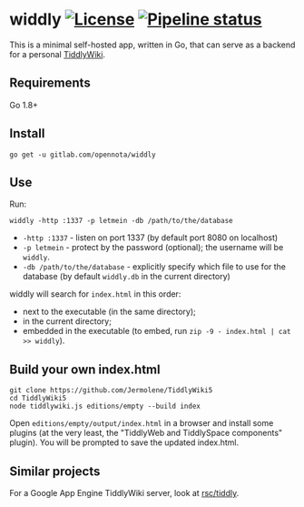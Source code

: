 widdly [![License](http://img.shields.io/:license-gpl3-blue.svg)](http://www.gnu.org/licenses/gpl-3.0.html) [![Pipeline status](https://gitlab.com/opennota/widdly/badges/master/pipeline.svg)](https://gitlab.com/opennota/widdly/commits/master)
======

This is a minimal self-hosted app, written in Go, that can serve as a backend
for a personal [TiddlyWiki](http://tiddlywiki.com/).

## Requirements

Go 1.8+

## Install

    go get -u gitlab.com/opennota/widdly

## Use

Run:

    widdly -http :1337 -p letmein -db /path/to/the/database

- `-http :1337` - listen on port 1337 (by default port 8080 on localhost)
- `-p letmein` - protect by the password (optional); the username will be `widdly`.
- `-db /path/to/the/database` - explicitly specify which file to use for the
  database (by default `widdly.db` in the current directory)

widdly will search for `index.html` in this order:

- next to the executable (in the same directory);
- in the current directory;
- embedded in the executable (to embed, run `zip -9 - index.html | cat >> widdly`).

## Build your own index.html

    git clone https://github.com/Jermolene/TiddlyWiki5
    cd TiddlyWiki5
    node tiddlywiki.js editions/empty --build index

Open `editions/empty/output/index.html` in a browser and install some plugins
(at the very least, the "TiddlyWeb and TiddlySpace components" plugin). You
will be prompted to save the updated index.html.

## Similar projects

For a Google App Engine TiddlyWiki server, look at [rsc/tiddly](https://github.com/rsc/tiddly).
